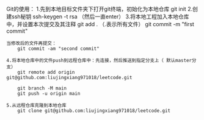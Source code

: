 Git的使用：
    1.先到本地目标文件夹下打开git终端，初始化为本地仓库
        git init
    2.创建ssh秘钥
        ssh-keygen -t rsa   （然后一直enter）
    3.将本地工程加入本地仓库中，并设置本次提交及其注释
        git add .   （.表示所有文件）
        git commit -m "first commit"
		
	当修改后的文件再提交：
		git commit -am "second commit"
			
    4.将本地仓库中的文件push到远程仓库中：先连接，然后推送到指定分支上（ 默认master分支）
        git remote add origin git@github.com:liujingxiang971018/leetcode.git
		
        git branch -M main
        git push -u origin main
	
	5.从远程仓库克隆到本地仓库
        git clone git@github.com:liujingxiang971018/leetcode.git
